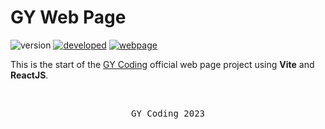 # GY Web Page

![version](https://img.shields.io/badge/version-0.0.1-magenta?style=for-the-badge)
[![developed](https://img.shields.io/badge/developed-GYCoding-purple?style=for-the-badge)](https://github.com/GY-CODING)
[![webpage](https://img.shields.io/badge/Web-gycoding-magenta?style=for-the-badge)](https://gy-coding.github.io/gycoding/)

This is the start of the [GY Coding](https://x.com/GYCODING) official web page project using **Vite** and **ReactJS**.

<br>

<pre align="center">GY Coding 2023</pre>